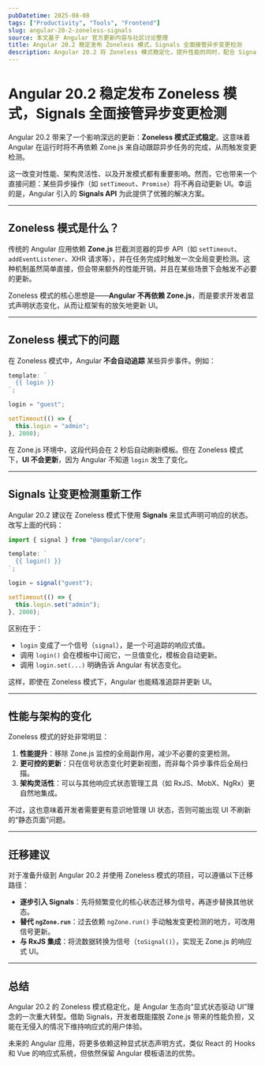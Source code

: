 ```yaml
---
pubDatetime: 2025-08-08
tags: ["Productivity", "Tools", "Frontend"]
slug: angular-20-2-zoneless-signals
source: 本文基于 Angular 官方更新内容与社区讨论整理
title: Angular 20.2 稳定发布 Zoneless 模式，Signals 全面接管异步变更检测
description: Angular 20.2 将 Zoneless 模式稳定化，提升性能的同时，配合 Signals 解决 setTimeout、Promise 等异步操作不触发视图更新的问题。
---
```


# Angular 20.2 稳定发布 Zoneless 模式，Signals 全面接管异步变更检测

Angular 20.2 带来了一个影响深远的更新：**Zoneless 模式正式稳定**。这意味着 Angular 在运行时将不再依赖 Zone.js 来自动跟踪异步任务的完成，从而触发变更检测。

这一改变对性能、架构灵活性、以及开发模式都有重要影响。然而，它也带来一个直接问题：某些异步操作（如 `setTimeout`、`Promise`）将不再自动更新 UI。幸运的是，Angular 引入的 **Signals API** 为此提供了优雅的解决方案。

---

## Zoneless 模式是什么？

传统的 Angular 应用依赖 **Zone.js** 拦截浏览器的异步 API（如 `setTimeout`、`addEventListener`、XHR 请求等），并在任务完成时触发一次全局变更检测。这种机制虽然简单直接，但会带来额外的性能开销，并且在某些场景下会触发不必要的更新。

Zoneless 模式的核心思想是——**Angular 不再依赖 Zone.js**，而是要求开发者显式声明状态变化，从而让框架有的放矢地更新 UI。

---

## Zoneless 模式下的问题

在 Zoneless 模式中，Angular **不会自动追踪** 某些异步事件。例如：

```ts
template: `
  {{ login }}
`;

login = "guest";

setTimeout(() => {
  this.login = "admin";
}, 2000);
```

在 Zone.js 环境中，这段代码会在 2 秒后自动刷新模板。但在 Zoneless 模式下，**UI 不会更新**，因为 Angular 不知道 `login` 发生了变化。

---

## Signals 让变更检测重新工作

Angular 20.2 建议在 Zoneless 模式下使用 **Signals** 来显式声明可响应的状态。改写上面的代码：

```ts
import { signal } from "@angular/core";

template: `
  {{ login() }}
`;

login = signal("guest");

setTimeout(() => {
  this.login.set("admin");
}, 2000);
```

区别在于：

- `login` 变成了一个信号（`signal`），是一个可追踪的响应式值。
- 调用 `login()` 会在模板中订阅它，一旦值变化，模板会自动更新。
- 调用 `login.set(...)` 明确告诉 Angular 有状态变化。

这样，即使在 Zoneless 模式下，Angular 也能精准追踪并更新 UI。

---

## 性能与架构的变化

Zoneless 模式的好处非常明显：

1. **性能提升**：移除 Zone.js 监控的全局副作用，减少不必要的变更检测。
2. **更可控的更新**：只在信号状态变化时更新视图，而非每个异步事件后全局扫描。
3. **架构灵活性**：可以与其他响应式状态管理工具（如 RxJS、MobX、NgRx）更自然地集成。

不过，这也意味着开发者需要更有意识地管理 UI 状态，否则可能出现 UI 不刷新的“静态页面”问题。

---

## 迁移建议

对于准备升级到 Angular 20.2 并使用 Zoneless 模式的项目，可以遵循以下迁移路径：

- **逐步引入 Signals**：先将频繁变化的核心状态迁移为信号，再逐步替换其他状态。
- **替代 `ngZone.run`**：过去依赖 `ngZone.run()` 手动触发变更检测的地方，可改用信号更新。
- **与 RxJS 集成**：将流数据转换为信号（`toSignal()`），实现无 Zone.js 的响应式 UI。

---

## 总结

Angular 20.2 的 Zoneless 模式稳定化，是 Angular 生态向“显式状态驱动 UI”理念的一次重大转型。借助 Signals，开发者既能摆脱 Zone.js 带来的性能负担，又能在无侵入的情况下维持响应式的用户体验。

未来的 Angular 应用，将更多依赖这种显式状态声明方式，类似 React 的 Hooks 和 Vue 的响应式系统，但依然保留 Angular 模板语法的优势。

